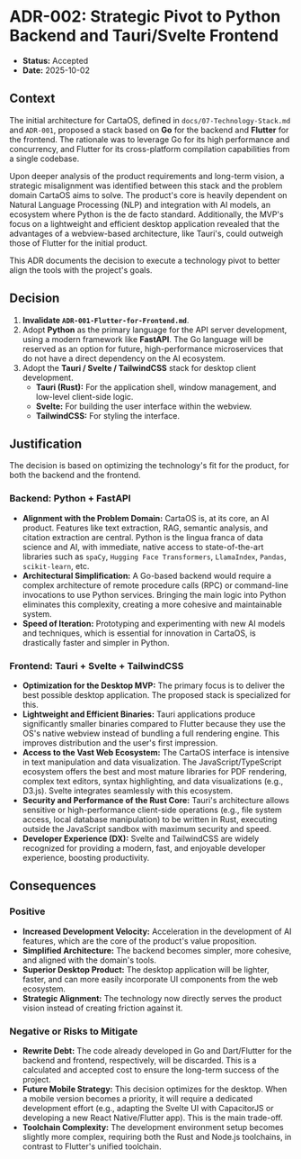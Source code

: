 # ADR-002: Strategic Pivot to Python Backend and Tauri/Svelte Frontend

*   **Status:** Accepted
*   **Date:** 2025-10-02

## Context

The initial architecture for CartaOS, defined in `docs/07-Technology-Stack.md` and `ADR-001`, proposed a stack based on **Go** for the backend and **Flutter** for the frontend. The rationale was to leverage Go for its high performance and concurrency, and Flutter for its cross-platform compilation capabilities from a single codebase.

Upon deeper analysis of the product requirements and long-term vision, a strategic misalignment was identified between this stack and the problem domain CartaOS aims to solve. The product's core is heavily dependent on Natural Language Processing (NLP) and integration with AI models, an ecosystem where Python is the de facto standard. Additionally, the MVP's focus on a lightweight and efficient desktop application revealed that the advantages of a webview-based architecture, like Tauri's, could outweigh those of Flutter for the initial product.

This ADR documents the decision to execute a technology pivot to better align the tools with the project's goals.

## Decision

1.  **Invalidate `ADR-001-Flutter-for-Frontend.md`**.
2.  Adopt **Python** as the primary language for the API server development, using a modern framework like **FastAPI**. The Go language will be reserved as an option for future, high-performance microservices that do not have a direct dependency on the AI ecosystem.
3.  Adopt the **Tauri / Svelte / TailwindCSS** stack for desktop client development.
    *   **Tauri (Rust):** For the application shell, window management, and low-level client-side logic.
    *   **Svelte:** For building the user interface within the webview.
    *   **TailwindCSS:** For styling the interface.

## Justification

The decision is based on optimizing the technology's fit for the product, for both the backend and the frontend.

### Backend: Python + FastAPI

*   **Alignment with the Problem Domain:** CartaOS is, at its core, an AI product. Features like text extraction, RAG, semantic analysis, and citation extraction are central. Python is the lingua franca of data science and AI, with immediate, native access to state-of-the-art libraries such as `spaCy`, `Hugging Face Transformers`, `LlamaIndex`, `Pandas`, `scikit-learn`, etc.
*   **Architectural Simplification:** A Go-based backend would require a complex architecture of remote procedure calls (RPC) or command-line invocations to use Python services. Bringing the main logic into Python eliminates this complexity, creating a more cohesive and maintainable system.
*   **Speed of Iteration:** Prototyping and experimenting with new AI models and techniques, which is essential for innovation in CartaOS, is drastically faster and simpler in Python.

### Frontend: Tauri + Svelte + TailwindCSS

*   **Optimization for the Desktop MVP:** The primary focus is to deliver the best possible desktop application. The proposed stack is specialized for this.
*   **Lightweight and Efficient Binaries:** Tauri applications produce significantly smaller binaries compared to Flutter because they use the OS's native webview instead of bundling a full rendering engine. This improves distribution and the user's first impression.
*   **Access to the Vast Web Ecosystem:** The CartaOS interface is intensive in text manipulation and data visualization. The JavaScript/TypeScript ecosystem offers the best and most mature libraries for PDF rendering, complex text editors, syntax highlighting, and data visualizations (e.g., D3.js). Svelte integrates seamlessly with this ecosystem.
*   **Security and Performance of the Rust Core:** Tauri's architecture allows sensitive or high-performance client-side operations (e.g., file system access, local database manipulation) to be written in Rust, executing outside the JavaScript sandbox with maximum security and speed.
*   **Developer Experience (DX):** Svelte and TailwindCSS are widely recognized for providing a modern, fast, and enjoyable developer experience, boosting productivity.

## Consequences

### Positive

*   **Increased Development Velocity:** Acceleration in the development of AI features, which are the core of the product's value proposition.
*   **Simplified Architecture:** The backend becomes simpler, more cohesive, and aligned with the domain's tools.
*   **Superior Desktop Product:** The desktop application will be lighter, faster, and can more easily incorporate UI components from the web ecosystem.
*   **Strategic Alignment:** The technology now directly serves the product vision instead of creating friction against it.

### Negative or Risks to Mitigate

*   **Rewrite Debt:** The code already developed in Go and Dart/Flutter for the backend and frontend, respectively, will be discarded. This is a calculated and accepted cost to ensure the long-term success of the project.
*   **Future Mobile Strategy:** This decision optimizes for the desktop. When a mobile version becomes a priority, it will require a dedicated development effort (e.g., adapting the Svelte UI with CapacitorJS or developing a new React Native/Flutter app). This is the main trade-off.
*   **Toolchain Complexity:** The development environment setup becomes slightly more complex, requiring both the Rust and Node.js toolchains, in contrast to Flutter's unified toolchain.